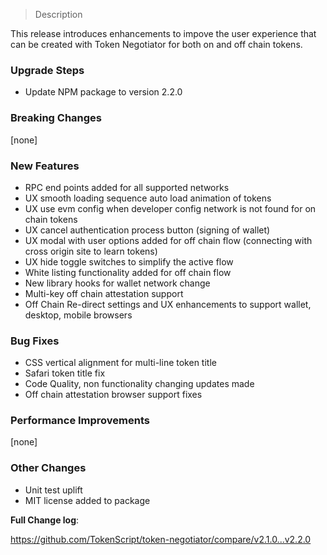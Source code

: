 > Description

This release introduces enhancements to impove the user experience that can be created with Token Negotiator
for both on and off chain tokens.

### Upgrade Steps

* Update NPM package to version 2.2.0

### Breaking Changes

[none]

### New Features

* RPC end points added for all supported networks
* UX smooth loading sequence auto load animation of tokens  
* UX use evm config when developer config network is not found for on chain tokens
* UX cancel authentication process button (signing of wallet)
* UX modal with user options added for off chain flow (connecting with cross origin site to learn tokens)
* UX hide toggle switches to simplify the active flow
* White listing functionality added for off chain flow
* New library hooks for wallet network change
* Multi-key off chain attestation support
* Off Chain Re-direct settings and UX enhancements to support wallet, desktop, mobile browsers

### Bug Fixes

* CSS vertical alignment for multi-line token title
* Safari token title fix
* Code Quality, non functionality changing updates made
* Off chain attestation browser support fixes

### Performance Improvements

[none]
 
### Other Changes

* Unit test uplift
* MIT license added to package

**Full Change log**: 

https://github.com/TokenScript/token-negotiator/compare/v2.1.0...v2.2.0
